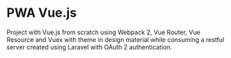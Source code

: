 # PWA Vue.js #

Project with Vue.js from scratch using Webpack 2, Vue Router, Vue Resource and Vuex with theme in design material while consuming a restful server created using Laravel with OAuth 2 authentication.